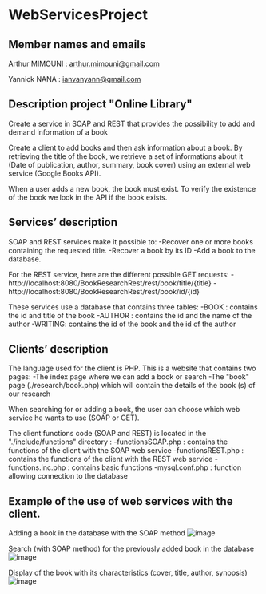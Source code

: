 # WebServicesProject

Member names and emails​
-----------------------------------
Arthur MIMOUNI : arthur.mimouni@gmail.com  

Yannick NANA : ianvanyann@gmail.com

Description project "Online Library"
----------------------------------
Create a service in SOAP and REST that provides the possibility to add and demand information of a book

Create a client to add books and then ask information about a book. By retrieving the title of the book, we retrieve a set of informations about it (Date of publication,
author, summary, book cover) using an external web service (Google Books API).

When a user adds a new book, the book must exist. To verify the existence of the book we look in the API if the book exists.

Services’ description 
-----------------------------------
SOAP and REST services make it possible to:
  -Recover one or more books containing the requested title.
  -Recover a book by its ID
  -Add a book to the database. 
  
For the REST service, here are the different possible GET requests:
  -http://localhost:8080/BookResearchRest/rest/book/title/{title}
  -http://localhost:8080/BookResearchRest/rest/book/id/{id} 

These services use a database that contains three tables:
  -BOOK : contains the id and title of the book
  -AUTHOR : contains the id and the name of the author
  -WRITING: contains the id of the book and the id of the author 

Clients’ description
-----------------------------------
The language used for the client is PHP. This is a website that contains two pages:
  -The index page where we can add a book or search
  -The "book" page (./research/book.php) which will contain the details of the book (s) of our research 

When searching for or adding a book, the user can choose which web service he wants to use (SOAP or GET).

The client functions code (SOAP and REST) is located in the "./include/functions" directory :
  -functionsSOAP.php : contains the functions of the client with the SOAP web service
  -functionsREST.php : contains the functions of the client with the REST web service
  -functions.inc.php : contains basic functions 
  -mysql.conf.php : function allowing connection to the database 

Example of the use of web services with the client. 
-----------------------------------
Adding a book in the database with the SOAP method 
![image](https://user-images.githubusercontent.com/60446421/113577839-33614800-9622-11eb-94d3-ffa81a16e02e.png)

Search (with SOAP method) for the previously added book in the database 
![image](https://user-images.githubusercontent.com/60446421/113577948-5e4b9c00-9622-11eb-9214-e68f40c0f1d0.png)

Display of the book with its characteristics (cover, title, author, synopsis) 
![image](https://user-images.githubusercontent.com/60446421/113578045-80ddb500-9622-11eb-9080-223511ed7421.png)
